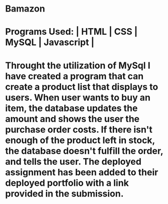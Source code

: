 # Bamazon

# Programs Used: | HTML | CSS | MySQL | Javascript |

# Throught the utilization of MySql I have created a program that can create a product list that displays to users. When user wants to buy an item, the database updates the amount and shows the user the purchase order costs. If there isn't enough of the product left in stock, the database doesn't fulfill the order, and tells the user. The deployed assignment has been added to their deployed portfolio with a link provided in the submission.
